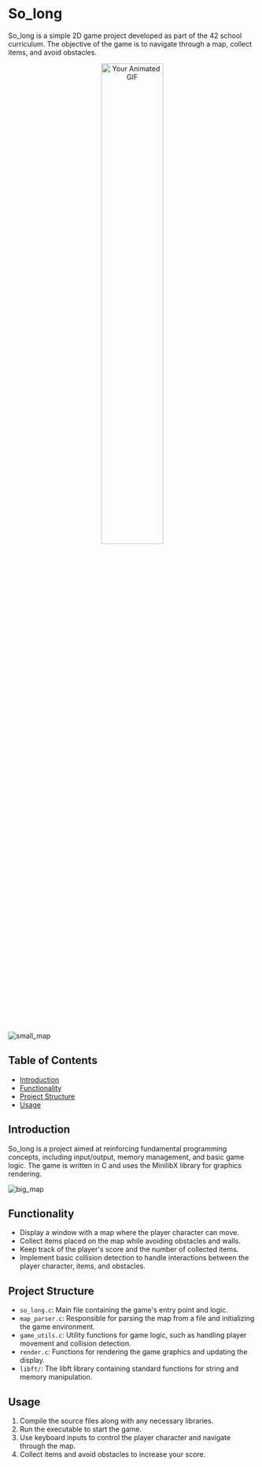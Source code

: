 # So_long

So_long is a simple 2D game project developed as part of the 42 school curriculum. The objective of the game is to navigate through a map, collect items, and avoid obstacles.

<p align="center">
  <img src="[https://www.example.com/path/to/your/animated.gif](https://github.com/MariPeretiatko/so_long/assets/83024504/dc0f422c-9ee3-442d-8733-ff749220bb22)" alt="Your Animated GIF" width="50%">
</p>

![small_map](https://github.com/MariPeretiatko/so_long/assets/83024504/dc0f422c-9ee3-442d-8733-ff749220bb22)

## Table of Contents
- [Introduction](#introduction)
- [Functionality](#functionality)
- [Project Structure](#project-structure)
- [Usage](#usage)

## Introduction
So_long is a project aimed at reinforcing fundamental programming concepts, including input/output, memory management, and basic game logic. The game is written in C and uses the MinilibX library for graphics rendering.

![big_map](https://github.com/MariPeretiatko/so_long/assets/83024504/a2746c89-f784-4759-b5c4-e224a1902f7d)

## Functionality
- Display a window with a map where the player character can move.
- Collect items placed on the map while avoiding obstacles and walls.
- Keep track of the player's score and the number of collected items.
- Implement basic collision detection to handle interactions between the player character, items, and obstacles.

## Project Structure
- `so_long.c`: Main file containing the game's entry point and logic.
- `map_parser.c`: Responsible for parsing the map from a file and initializing the game environment.
- `game_utils.c`: Utility functions for game logic, such as handling player movement and collision detection.
- `render.c`: Functions for rendering the game graphics and updating the display.
- `libft/`: The libft library containing standard functions for string and memory manipulation.

## Usage
1. Compile the source files along with any necessary libraries.
2. Run the executable to start the game.
3. Use keyboard inputs to control the player character and navigate through the map.
4. Collect items and avoid obstacles to increase your score.


